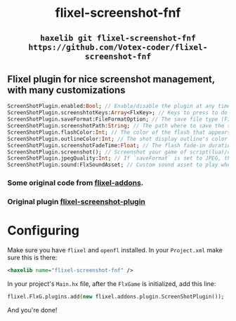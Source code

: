 <div align="center">

# flixel-screenshot-fnf

## `haxelib git flixel-screenshot-fnf https://github.com/Votex-coder/flixel-screenshot-fnf`

</div>

## Flixel plugin for nice screenshot management, with many customizations
```haxe
ScreenShotPlugin.enabled:Bool; // Enable/disable the plugin at any time
ScreenShotPlugin.screenshtotKeys:Array<FlxKey>; // Keys to press to do a screenshot
ScreenShotPlugin.saveFormat:FileFormatOption; // The save file type (FileFormatOption.PNG/ FileFormatOption.JPEG)
ScreenShotPlugin.screenshotPath:String; // The path where to save the screenshots
ScreenShotPlugin.flashColor:Int; // The color of the flash that appears when taking a screenshot (0xAARRGGBB)
ScreenShotPlugin.outlineColor:Int; // The shot display outline's color that appears when taking a screenshot (0xAARRGGBB)
ScreenShotPlugin.screenshotFadeTime:Float; // The flash fade-in duration
ScreenShotPlugin.screenshot(); // Screenshot your game of script(lua)/code(hx) 
ScreenShotPlugin.jpegQuality:Int; // If `saveFormat` is set to JPEG, this defines the quality of the JPEG files (0-100)
ScreenShotPlugin.sound:FlxSoundAsset; // Custom sound asset to play when the screenshot is taken (if null, no sound is played)
```

### Some original code from [flixel-addons](http://lib.haxe.org/p/flixel-addons).

### Original plugin [flixel-screenshot-plugin](https://lib.haxe.org/p/flixel-screenshot-plugin)

# Configuring
Make sure you have `flixel` and `openfl` installed.
In your `Project.xml` make sure this is there:
```xml
<haxelib name="flixel-screenshot-fnf" />
```
In your project's `Main.hx` file, after the `FlxGame` is initialized, add this line:
```haxe
flixel.FlxG.plugins.add(new flixel.addons.plugin.ScreenShotPlugin());
```
And you're done!
